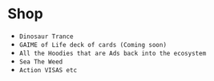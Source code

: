 # Shop

* `Dinosaur Trance`
* `GAIME of Life deck of cards (Coming soon)`
* `All the Hoodies that are Ads back into the ecosystem`
* `Sea The Weed`
* `Action VISAS etc`
